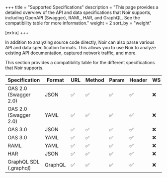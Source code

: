 +++
title = "Supported Specifications"
description = "This page provides a detailed overview of the API and data specifications that Noir supports, including OpenAPI (Swagger), RAML, HAR, and GraphQL. See the compatibility table for more information."
weight = 2
sort_by = "weight"

[extra]
+++

In addition to analyzing source code directly, Noir can also parse various API and data specification formats. This allows you to use Noir to analyze existing API documentation, captured network traffic, and more.

This section provides a compatibility table for the different specifications that Noir supports.

| Specification | Format | URL | Method | Param | Header | WS |
|---|---|---|---|---|---|---|
| OAS 2.0 (Swagger 2.0) | JSON | ✅ | ✅ | ✅ | ✅ | ❌ |
| OAS 2.0 (Swagger 2.0) | YAML | ✅ | ✅ | ✅ | ✅ | ❌ |
| OAS 3.0 | JSON | ✅ | ✅ | ✅ | ✅ | ❌ |
| OAS 3.0 | YAML | ✅ | ✅ | ✅ | ✅ | ❌ |
| RAML | YAML | ✅ | ✅ | ✅ | ✅ | ❌ |
| HAR | JSON | ✅ | ✅ | ✅ | ✅ | ❌ |
| GraphQL SDL (.graphql) | GraphQL | ✅ | ✅ | ✅ | ✅ | ❌ |
